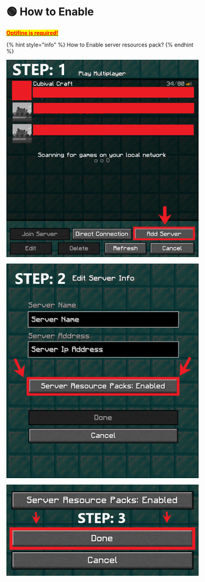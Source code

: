 # 🟢 How to Enable

[<mark style="color:red;">**Optifine is required!**</mark>](https://optifine.net/downloads)

{% hint style="info" %}
How to Enable server resources pack?
{% endhint %}

![](<../../.gitbook/assets/image (74).png>)

![](<../../.gitbook/assets/image (116) (1).png>)

![](<../../.gitbook/assets/image (105) (1).png>)

